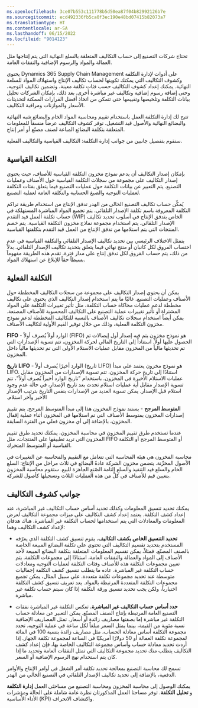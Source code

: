 ```yaml
---
ms.openlocfilehash: 3ce07b553c111778b5d50ea87f04b82992126b7e
ms.sourcegitcommit: ecd492336fb5ca0f3ec190e48bd07415b82073a7
ms.translationtype: HT
ms.contentlocale: ar-SA
ms.lasthandoff: 06/15/2022
ms.locfileid: "9014123"
---
```

تحتاج شركات التصنيع إلى حساب التكاليف المتعلقة بالسلع النهائية التي يتم إنتاجها مثل العمالة والمواد والرسوم الإضافية والنفقات العامة. 

يحتوي Dynamics 365 Supply Chain Management على أدوات لإدارة التكلفة وكشوف التكاليف التي يمكنك تكوينها لحساب تكاليف الإنتاج واستهلاك المواد للسلعة النهائية. يمكنك إعداد كشوف التكاليف حسب فئات تكلفة معينة، وتضمين تكاليف التوجيه، وحتى إضافة رسوم إضافية وتكاليف غير مباشرة أخرى. بعد ذلك، بإمكان الشركات تحليل بيانات التكلفة وتلخيصها وتقييمها حتى تتمكن من اتخاذ أفضل القرارات الممكنة لتحديثات الأسعار والموازنات ومراقبة التكاليف. 

تتيح لك إدارة التكلفة العمل باستخدام تقييم ومحاسبة المواد الخام والبضائع شبه النهائية والبضائع النهائية والأصول قيد التشغيل. توفر كشوف التكاليف عرضاً منسقاً للمعلومات المتعلقة بتكلفة البضائع المباعة لصنف مصنّع أو أمر إنتاج. 

سنقوم بتفصيل جانبين من جوانب إدارة التكلفة: التكاليف القياسية والتكاليف الفعلية.

## <a name="standard-cost"></a>التكلفة القياسية

بإمكان إصدار التكاليف أن يدعم نموذج مخزون التكلفة القياسية للأصناف، حيث يحتوي إصدار التكاليف على مجموعة من سجلات التكلفة القياسية حول الأصناف وعمليات التصنيع. يتم التعبير عن بيانات التكلفة حول عمليات التصنيع فيما يتعلق بفئات التكلفة لعمليات التوجيه والصيغ الحسابية والتكلفة العامة لعملية التصنيع.

يُمكِّن حساب تكاليف التصنيع الخالي من الهدر تدفق الإنتاج من استخدام طريقة تراكم التكلفة المعروفة باسم تكلفة الإصدار التلقائي. يتم تجميع المواد المباشرة المستهلكة في حساب تكلفة العمل قيد التقدم (WIP) الخاص بتدفق الإنتاج في أسلوب تحديد تكاليف الإصدار التلقائي. يتم استخدام مجموعة نماذج مخزون التكلفة القياسية. يتم خصم المنتجات التي يتم استلامها من تدفق الإنتاج من العمل قيد التقدم بتكلفتها القياسية. 

يتمثل الاختلاف الرئيسي بين تحديد تكاليف الإصدار التلقائي والتكلفة القياسية في عدم احتساب الفروق لكل كانبان أو منتج نهائي فيما يتعلق بتحديد تكاليف الإصدار التلقائي. بدلاً من ذلك، يتم حساب الفروق لكل تدفق إنتاج على مدار فترة. تقدم هذه الطريقة مفهوماً بسيطاً حقاً للإبلاغ عن استهلاك المواد. 

## <a name="actual-cost"></a>التكلفة الفعلية

يمكن أن يحتوي إصدار التكاليف على مجموعة من سجلات التكاليف المخططة حول الأصناف وعمليات التصنيع. غالبًا ما يتم استخدام إصدار التكاليف الذي يحتوي على تكاليف مخططة لدعم عمليات محاكاة حساب التكلفة، مثل تأثير تغييرات التكلفة على المواد المشتراة أو تأثير تغييرات عملية التصنيع على التكاليف المحسوبة للأصناف المصنعة. يمكن أيضاً استخدام سجلات تكاليف الأصناف بالنسبة للتكاليف المخططة لدعم نموذج مخزون التكلفة الفعلية، وذلك من خلال توفير القيم الأولية لتكاليف الأصناف.

**FIFO** - الوارد أولاً يُصرف أولاً‬ (FIFO) هو نموذج مخزون يتم فيه إصدار أول إيصالات تم الحصول عليها أولاً. استناداً إلى التاريخ المالي لحركة المخزون، تتم تسوية الإصدارات التي تم تحديثها مالياً من المخزون مقابل عمليات الاستلام الأولى التي تم تحديثها مالياً داخل المخزون.

**تاريخ** **LIFO** - الوارد أخيرًا يُصرف أولاً (تاريخ LIFO) هو نموذج مخزون يعتمد على مبدأ LIFO. استنادًا إلى تاريخ حركة المخزون، تتم تسوية الإصدارات من المخزون مقابل عمليات الاستلام الأخيرة في المخزون. باستخدام "تاريخ ‏‫الوارد أخيراً يُصرف أولاً"، تتم تسوية الإصدار مقابل أية عمليات استلام تحدث بعد تاريخ الإصدار، في حالة عدم وجود استلام قبل الإصدار. يمكن تسوية العديد من الإصدارات بنفس التاريخ بترتيب الإصدار الأخير وآخر استلام.

**المتوسط المرجح** - يستند نموذج المخزون هذا إلى مبدأ المتوسط المرجح. يتم تقييم إصدارات المخزون بمتوسط ​​الأصناف التي تم استلامها في المخزون أثناء عملية إقفال المخزون، بالإضافة إلى أي مخزون فعلي من الفترة السابقة.

عندما تستخدم طرق تقييم المخزون في محاسبة المخزون، يمكنك تحديد طرق تقييم المخزون التي تريد تطبيقها على المنتجات، مثل FIFO أو المتوسط المرجح أو التكلفة القياسية أو المتوسط المتحرك.

محاسبة المخزون هي هيئة المحاسبة التي تتعامل مع التقييم والمحاسبة عن التغييرات في الأصول المخزّنة. يتضمن مخزون الشركة عادةً البضائع في ثلاث مراحل من الإنتاج: السلع الخام والسلع قيد التنفيذ والسلع التامة الصّنع الجاهزة للبيع. ستقوم محاسبة المخزون بتعيين قيم للأصناف في كلٍّ من هذه العمليات الثلاث وتسجيلها كأصول للشركة. 

## <a name="aspects-of-costing-sheets"></a>جوانب كشوف التكاليف

يمكنك تحديد تنسيق المعلومات وكذلك تحديد أساس حساب التكاليف غير المباشرة، عند إعداد كشف التكلفة. يعتمد إعداد كشف التكاليف على ميزات مجموعة التكاليف لعرض المعلومات والمعادلات التي يتم استخدامها لحساب التكلفة غير المباشرة. هناك هدفان لإعداد كشف التكاليف وهما:

- **تحديد التنسيق الخاص بكشف التكاليف.** يقوم تنسيق كشف التكلفة الذي يعرّفه المستخدم بتحديد تقسيم التكاليف التي تحتوي على تكلفة البضائع المبيعة الخاصة بالصنف المصنّع. فمثلاً، يمكن تقسيم المعلومات المتعلقة بتكلفة البضائع المبيعة لأحد الأصناف إلى المواد والعمالة والنفقات العامة، استنادًا إلى مجموعات التكلفة. يتم تعيين مجموعات التكلفة هذه للأصناف وفئات التكلفة لعمليات التوجيه ومعادلات حساب التكلفة غير المباشرة. عاده ما يتطلب تنسيق كشف التكلفة إجماليات متوسطة عند تحديد مجموعات تكلفة متعددة. علي سبيل المثال، يمكن تجميع مجموعات التكلفة المتعددة المرتبطة بالمواد. يعد تعريف تنسيق كشف التكلفة اختيارياً، ولكن يجب تحديد تنسيق ورقة التكلفة إذا كان سيتم حساب تكلفة غير مباشرة.

- **حدد أساس حساب التكاليف غير المباشرة.** تعكس التكلفة غير المباشرة نفقات التصنيع العامة المرتبطة بإنتاج الصنف المصنّع. يمكن التعبير عن معادلة حساب التكلفة غير مباشرة إما بصفتها مصاريف زائدة أو أسعار. تمثل المصاريف الإضافية نسبة مئوية من القيمة، بينما يمثل السعر مبلغاً لكل ساعة في عملية التوجيه. تحدد مجموعة التكلفة أساس معادلة الحساب، مثل مصاريف زائدة بنسبة 100 في المائة لمجموعة تكلفة العمالة أو 50 دولارًا أمريكيًا في الساعة لمجموعة تكلفة الجهاز‬. إذا أردت تحديد معادلة حساب وأساس مجموعة التكاليف الخاصة بها، فإن إعداد كشف التكاليف يتطلب منك تحديد مجموعة التكاليف التي تمثل النفقات العامة وتحديد ما إذا كان يتم استخدام نهج الرسوم الإضافية أو السعر.

تسمح لك محاسبة التصنيع بمعالجة تحديد تكلفة أمر الشغل في أوامر الإنتاج والأوامر الدفعية، بالإضافة إلى تحديد تكاليف الإصدار التلقائي في التصنيع الخالي من الهدر.

يمكنك الوصول إلى محاسبة المخزون ومحاسبة التصنيع من مساحتَي العمل **إدارة التكلفة** و **تحليل التكلفة**. توفر مساحتا العمل المذكورتان نظرة عامة شاملة على الحالة ومؤشرات الأداء الأساسية (KPI) واكتشاف الانحراف.
